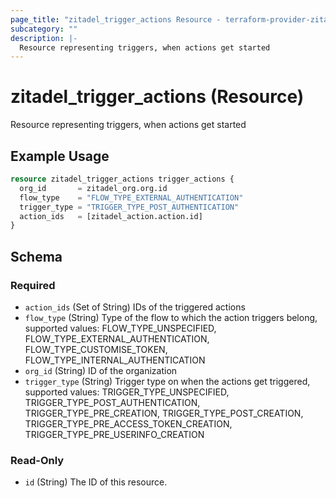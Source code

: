 ```yaml
---
page_title: "zitadel_trigger_actions Resource - terraform-provider-zitadel"
subcategory: ""
description: |-
  Resource representing triggers, when actions get started
---
```


# zitadel_trigger_actions (Resource)

Resource representing triggers, when actions get started

## Example Usage

```terraform
resource zitadel_trigger_actions trigger_actions {
  org_id       = zitadel_org.org.id
  flow_type    = "FLOW_TYPE_EXTERNAL_AUTHENTICATION"
  trigger_type = "TRIGGER_TYPE_POST_AUTHENTICATION"
  action_ids   = [zitadel_action.action.id]
}
```

<!-- schema generated by tfplugindocs -->
## Schema

### Required

- `action_ids` (Set of String) IDs of the triggered actions
- `flow_type` (String) Type of the flow to which the action triggers belong, supported values: FLOW_TYPE_UNSPECIFIED, FLOW_TYPE_EXTERNAL_AUTHENTICATION, FLOW_TYPE_CUSTOMISE_TOKEN, FLOW_TYPE_INTERNAL_AUTHENTICATION
- `org_id` (String) ID of the organization
- `trigger_type` (String) Trigger type on when the actions get triggered, supported values: TRIGGER_TYPE_UNSPECIFIED, TRIGGER_TYPE_POST_AUTHENTICATION, TRIGGER_TYPE_PRE_CREATION, TRIGGER_TYPE_POST_CREATION, TRIGGER_TYPE_PRE_ACCESS_TOKEN_CREATION, TRIGGER_TYPE_PRE_USERINFO_CREATION

### Read-Only

- `id` (String) The ID of this resource.